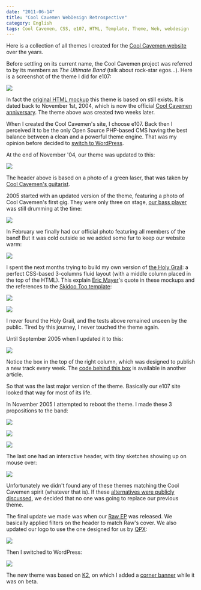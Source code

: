 ```yaml
---
date: "2011-06-14"
title: "Cool Cavemen WebDesign Retrospective"
category: English
tags: Cool Cavemen, CSS, e107, HTML, Template, Theme, Web, webdesign
---
```


Here is a collection of all themes I created for the
[Cool Cavemen website](https://coolcavemen.com) over the years.

Before settling on its current name, the Cool Cavemen project was referred to by
its members as _The Ultimate Band_ (talk about rock-star egos...). Here is a
screenshot of the theme I did for e107:

![](/uploads/2011/2004_11_13.png)

In fact the
[original HTML mockup](https://web.archive.org/web/20120429001808/https://coolcavemen.com/2004_11_01-first-cavemen/index.html) this theme is based on still exists. It is dated back to November 1st, 2004, which is now the official [Cool Cavemen anniversary](https://coolcavemen.com/2005/joyeux-anniversaire-cool-cavemen-bientot-le-premier-cd/).
The theme above was created two weeks later.

When I created the Cool Cavemen's site, I choose e107. Back then I perceived it
to be the only Open Source PHP-based CMS having the best balance between a clean
and a powerful theme engine. That was my opinion before decided to
[switch to WordPress](https://kevin.deldycke.com/2006/08/e107-to-wordpress-migration-here-is-why/).

At the end of November '04, our theme was updated to this:

![](/uploads/2011/2004_11_28.png)

The header above is based on a photo of a green laser, that was taken by
[Cool Cavemen's guitarist](https://coolcavemen.com/biography/steve-canett/).

2005 started with an updated version of the theme, featuring a photo of Cool
Cavemen's first gig. They were only three on stage,
[our bass player](https://coolcavemen.com/biography/guiguit/) was still drumming
at the time:

![](/uploads/2011/2005_01_021.png)

In February we finally had our official photo featuring all members of the band!
But it was cold outside so we added some fur to keep our website warm:

![](/uploads/2011/2005_02_27.png)

I spent the next months trying to build my own version of
[the Holy Grail](https://www.alistapart.com/articles/holygrail/): a perfect
CSS-based 3-columns fluid layout (with a middle column placed in the top of the
HTML). This explain [Eric Mayer](https://en.wikipedia.org/wiki/Eric_Meyer)'s
quote in these mockups and the references to the
[Skidoo Too template](https://ruthsarian.wordpress.com/2004/08/20/stgargoyles/):

![](/uploads/2011/2005_03_06.png)

![](/uploads/2011/2005_04_01.png)

I never found the Holy Grail, and the tests above remained unseen by the public.
Tired by this journey, I never touched the theme again.

Until September 2005 when I updated it to this:

![](/uploads/2011/2005_09_06.png)

Notice the box in the top of the right column, which was designed to publish a
new track every week. The
[code behind this box](https://kevin.deldycke.com/2007/02/delayed-cd-tracks-publishing-with-php/)
is available in another article.

So that was the last major version of the theme. Basically our e107 site looked
that way for most of its life.

In November 2005 I attempted to reboot the theme. I made these 3 propositions to
the band:

![](/uploads/2011/new_look_11.png)

![](/uploads/2011/new_look_2.png)

![](/uploads/2011/new_look_3.png)

The last one had an interactive header, with tiny sketches showing up on mouse
over:

![](/uploads/2011/new_look_3_mouseover.png)

Unfortunately we didn't found any of these themes matching the Cool Cavemen
spirit (whatever that is). If these
[alternatives were publicly discussed](https://coolcavemen.com/forums/topic/nouveaux-look-du-site/),
we decided that no one was going to replace our previous theme.

The final update we made was when our
[Raw EP](https://coolcavemen.com/discography/raw/) was released. We basically
applied filters on the header to match Raw's cover. We also updated our logo to
use the one designed for us by [QPX](https://wqpx.wordpress.com/):

![](/uploads/2011/coolcavemen.png)

Then I switched to WordPress:

![](/uploads/2011/cool-cavemen-2008-raw-ep-k2-theme.png)

The new theme was based on
[K2](https://web.archive.org/web/20150107112837/https://getk2.com/about/), on
which I added a
[corner banner](https://kevin.deldycke.com/2008/06/how-to-add-a-corner-banners-to-a-k2-wordpress-theme-style/)
while it was on beta.
